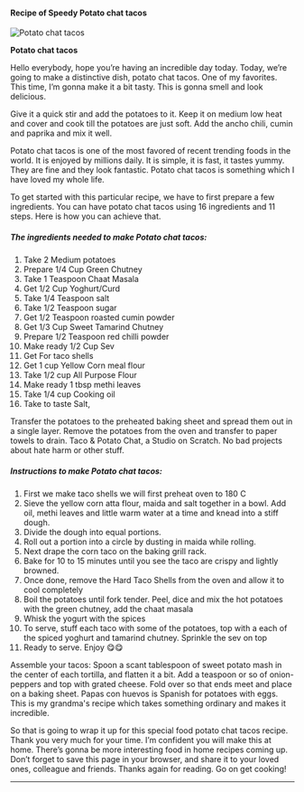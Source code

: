             

#### Recipe of Speedy Potato chat tacos

![Potato chat tacos](https://img-global.cpcdn.com/recipes/a283a37590e8250f/751x532cq70/potato-chat-tacos-recipe-main-photo.jpg)

**Potato chat tacos**

Hello everybody, hope you’re having an incredible day today. Today, we’re going to make a distinctive dish, potato chat tacos. One of my favorites. This time, I’m gonna make it a bit tasty. This is gonna smell and look delicious.

Give it a quick stir and add the potatoes to it. Keep it on medium low heat and cover and cook till the potatoes are just soft. Add the ancho chili, cumin and paprika and mix it well.

Potato chat tacos is one of the most favored of recent trending foods in the world. It is enjoyed by millions daily. It is simple, it is fast, it tastes yummy. They are fine and they look fantastic. Potato chat tacos is something which I have loved my whole life.

To get started with this particular recipe, we have to first prepare a few ingredients. You can have potato chat tacos using 16 ingredients and 11 steps. Here is how you can achieve that.

##### The ingredients needed to make Potato chat tacos:

1.  Take 2 Medium potatoes
2.  Prepare 1/4 Cup Green Chutney
3.  Take 1 Teaspoon Chaat Masala
4.  Get 1/2 Cup Yoghurt/Curd
5.  Take 1/4 Teaspoon salt
6.  Take 1/2 Teaspoon sugar
7.  Get 1/2 Teaspoon roasted cumin powder
8.  Get 1/3 Cup Sweet Tamarind Chutney
9.  Prepare 1/2 Teaspoon red chilli powder
10.  Make ready 1/2 Cup Sev
11.  Get For taco shells
12.  Get 1 cup Yellow Corn meal flour
13.  Take 1/2 cup All Purpose Flour
14.  Make ready 1 tbsp methi leaves
15.  Take 1/4 cup Cooking oil
16.  Take to taste Salt,

Transfer the potatoes to the preheated baking sheet and spread them out in a single layer. Remove the potatoes from the oven and transfer to paper towels to drain. Taco & Potato Chat, a Studio on Scratch. No bad projects about hate harm or other stuff.

##### Instructions to make Potato chat tacos:

1.  First we make taco shells we will first preheat oven to 180 C
2.  Sieve the yellow corn atta flour, maida and salt together in a bowl. Add oil, methi leaves and little warm water at a time and knead into a stiff dough.
3.  Divide the dough into equal portions.
4.  Roll out a portion into a circle by dusting in maida while rolling.
5.  Next drape the corn taco on the baking grill rack.
6.  Bake for 10 to 15 minutes until you see the taco are crispy and lightly browned.
7.  Once done, remove the Hard Taco Shells from the oven and allow it to cool completely
8.  Boil the potatoes until fork tender. Peel, dice and mix the hot potatoes with the green chutney, add the chaat masala
9.  Whisk the yogurt with the spices
10.  To serve, stuff each taco with some of the potatoes, top with a each of the spiced yoghurt and tamarind chutney. Sprinkle the sev on top
11.  Ready to serve. Enjoy 😋😋

Assemble your tacos: Spoon a scant tablespoon of sweet potato mash in the center of each tortilla, and flatten it a bit. Add a teaspoon or so of onion-peppers and top with grated cheese. Fold over so that ends meet and place on a baking sheet. Papas con huevos is Spanish for potatoes with eggs. This is my grandma's recipe which takes something ordinary and makes it incredible.

So that is going to wrap it up for this special food potato chat tacos recipe. Thank you very much for your time. I’m confident you will make this at home. There’s gonna be more interesting food in home recipes coming up. Don’t forget to save this page in your browser, and share it to your loved ones, colleague and friends. Thanks again for reading. Go on get cooking!

* * *